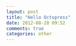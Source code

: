 ```yaml
---
layout: post
title: "Hello Octopress"
date: 2012-08-28 09:52
comments: true
categories: other 
---
```

